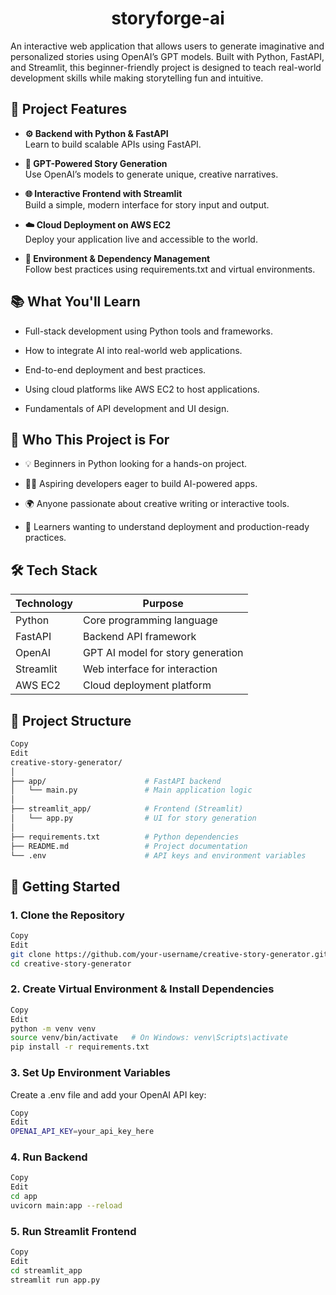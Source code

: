 <h1 align="center">storyforge-ai</h1>

An interactive web application that allows users to generate imaginative and personalized stories using OpenAI’s GPT models. Built with Python, FastAPI, and Streamlit, this beginner-friendly project is designed to teach real-world development skills while making storytelling fun and intuitive.


## 🚀 Project Features
 - **⚙️ Backend with Python & FastAPI**<br>
    Learn to build scalable APIs using FastAPI.

 - **🤖 GPT-Powered Story Generation**<br>
Use OpenAI’s models to generate unique, creative narratives.

 - **🌐 Interactive Frontend with Streamlit**<br>
    Build a simple, modern interface for story input and output.

 - **☁️ Cloud Deployment on AWS EC2**<br>
    Deploy your application live and accessible to the world.

 - **🧩 Environment & Dependency Management**<br>
    Follow best practices using requirements.txt and virtual environments.


## 📚 What You'll Learn
 - Full-stack development using Python tools and frameworks.

 - How to integrate AI into real-world web applications.

 - End-to-end deployment and best practices.

 - Using cloud platforms like AWS EC2 to host applications.

 - Fundamentals of API development and UI design.



## 🎯 Who This Project is For
 - 💡 Beginners in Python looking for a hands-on project.

 - 🧑‍💻 Aspiring developers eager to build AI-powered apps.

 - 🌍 Anyone passionate about creative writing or interactive tools.

 - 🚀 Learners wanting to understand deployment and production-ready practices.


## 🛠️ Tech Stack
| Technology |  	Purpose                        |
|------------|----------------------------------|
| Python     |	Core programming language        |
| FastAPI    |	Backend API framework            |
| OpenAI     | GPT	AI model for story generation|
| Streamlit  |	Web interface for interaction    |
| AWS EC2    |	Cloud deployment platform        |


## 🧱 Project Structure
```bash
Copy
Edit
creative-story-generator/
│
├── app/                      # FastAPI backend
│   └── main.py               # Main application logic
│
├── streamlit_app/            # Frontend (Streamlit)
│   └── app.py                # UI for story generation
│
├── requirements.txt          # Python dependencies
├── README.md                 # Project documentation
└── .env                      # API keys and environment variables
```

## 🚀 Getting Started
### 1. Clone the Repository
```bash
Copy
Edit
git clone https://github.com/your-username/creative-story-generator.git
cd creative-story-generator
```
### 2. Create Virtual Environment & Install Dependencies
```bash
Copy
Edit
python -m venv venv
source venv/bin/activate   # On Windows: venv\Scripts\activate
pip install -r requirements.txt
```


### 3. Set Up Environment Variables
Create a .env file and add your OpenAI API key:

```bash
Copy
Edit
OPENAI_API_KEY=your_api_key_here
```
### 4. Run Backend
```bash
Copy
Edit
cd app
uvicorn main:app --reload
```
### 5. Run Streamlit Frontend
```bash
Copy
Edit
cd streamlit_app
streamlit run app.py
```
